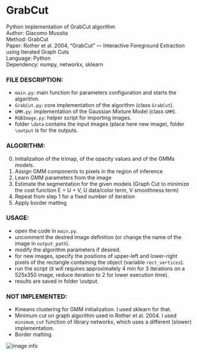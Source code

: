 # GrabCut
Python implementation of GrabCut algorithm
<br />Author: Giacomo Mussita
<br />Method: GrabCut
<br />Paper: Rother et al. 2004, “GrabCut” — Interactive Foreground Extraction using Iterated Graph Cuts
<br />Language: Python
<br />Dependency: numpy, networkx, sklearn


### FILE DESCRIPTION:
- `main.py`: main function for parameters configuration and starts the algorithm.
- `GrabCut.py`: core implementation of the algorithm (class `GrabCut`).
- `GMM.py`: implementation of the Gaussian Mixture Model (class `GMM`).
- `RGBImage.py`: helper script for importing images.
- folder `\data` contains the input images (place here new image), folder `\output` is for the outputs.


### ALGORITHM:
0. Initialization of the trimap, of the opacity values and of the GMMs models.
1. Assign GMM components to pixels in the region of inference
2. Learn GMM parameters from the image
3. Estimate the segmentation for the given models (Graph Cut to minimize the
cost function E = U + V, U data/color term, V smoothness term)
4. Repeat from step 1 for a fixed number of iteration
5. Apply border matting


### USAGE:
- open the code in `main.py`.
- uncomment the desired image definition (or change the name of the image in `output_path`).
- modify the algorithm parameters if desired.
- for new images, specify the positions of upper-left and lower-right pixels of the rectangle containing the object (variable `rect_vertices`). 
- run the script (it will requires approximately 4 min for 3 iterations on a 525x350 image, reduce iteration to 2 for lower execution time).
- results are saved in folder \output.


### NOT IMPLEMENTED:
- Kmeans clustering for GMM initialization. I used sklearn for that.
- Minimum cut on graph algorithm used in Rother et al. 2004. I used `minimum_cut` function of library networkx, which uses a different (slower) implementation.
- Border matting.


![image info](./data/sunflower.png)
